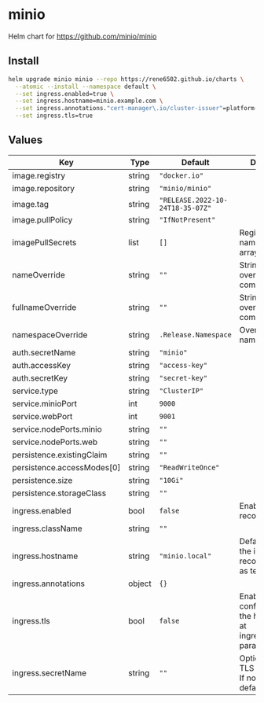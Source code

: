 # minio

Helm chart for https://github.com/minio/minio

## Install
```bash
helm upgrade minio minio --repo https://rene6502.github.io/charts \
  --atomic --install --namespace default \
  --set ingress.enabled=true \
  --set ingress.hostname=minio.example.com \
  --set ingress.annotations."cert-manager\.io/cluster-issuer"=platform-issuer \
  --set ingress.tls=true
```

## Values

| Key | Type | Default | Description |
|-----|------|---------|-------------|
| image.registry | string | `"docker.io"` |  |
| image.repository | string | `"minio/minio"` |  |
| image.tag | string | `"RELEASE.2022-10-24T18-35-07Z"` |  |
| image.pullPolicy | string | `"IfNotPresent"` |  |
| imagePullSecrets | list | `[]` | Registry secret names as an array |
| nameOverride | string | `""` | String to partially override common.fullname |
| fullnameOverride | string | `""` | String to fully override common.fullname |
| namespaceOverride | string | `.Release.Namespace` | Override the namespace |
| auth.secretName | string | `"minio"` |  |
| auth.accessKey | string | `"access-key"` |  |
| auth.secretKey | string | `"secret-key"` |  |
| service.type | string | `"ClusterIP"` |  |
| service.minioPort | int | `9000` |  |
| service.webPort | int | `9001` |  |
| service.nodePorts.minio | string | `""` |  |
| service.nodePorts.web | string | `""` |  |
| persistence.existingClaim | string | `""` |  |
| persistence.accessModes[0] | string | `"ReadWriteOnce"` |  |
| persistence.size | string | `"10Gi"` |  |
| persistence.storageClass | string | `""` |  |
| ingress.enabled | bool | `false` | Enable ingress record generation |
| ingress.className | string | `""` |  |
| ingress.hostname | string | `"minio.local"` | Default host for the ingress record (evaluated as template) |
| ingress.annotations | object | `{}` |  |
| ingress.tls | bool | `false` | Enable TLS configuration for the host defined at ingress.hostname parameter |
| ingress.secretName | string | `""` | Optional custom TLS secret name. If not set, defaults to "<hostname>-tls". |
